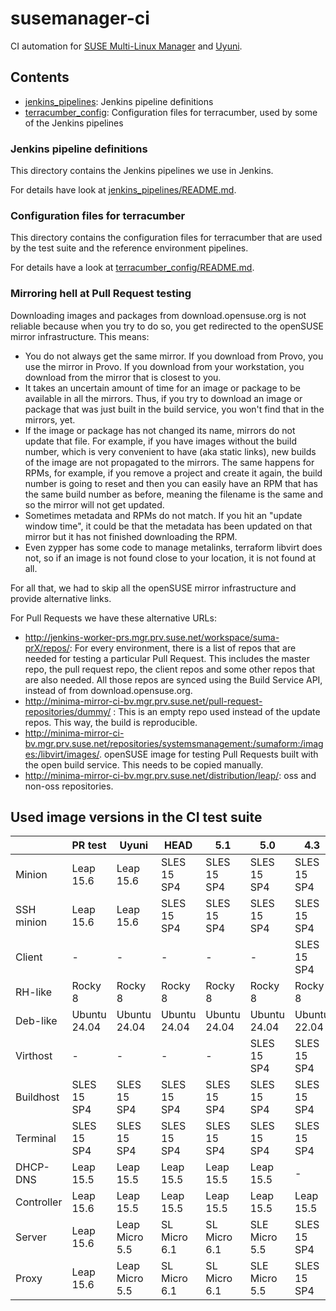 # susemanager-ci

CI automation for [SUSE Multi-Linux Manager](https://www.suse.com/products/multi-linux-manager/) and [Uyuni](https://www.uyuni-project.org/).

## Contents

- [jenkins_pipelines](jenkins_pipelines): Jenkins pipeline definitions
- [terracumber_config](terracumber_config): Configuration files for terracumber, used by some of the Jenkins pipelines

### Jenkins pipeline definitions

This directory contains the Jenkins pipelines we use in Jenkins.

For details have look at [jenkins_pipelines/README.md](jenkins_pipelines/README.md).

### Configuration files for terracumber

This directory contains the configuration files for terracumber that are used by the test suite and the reference
environment pipelines.

For details have a look at [terracumber_config/README.md](terracumber_config/README.md).

### Mirroring hell at Pull Request testing

Downloading images and packages from download.opensuse.org is not reliable because when you try to do so, you get
redirected to the openSUSE mirror infrastructure. This means:

- You do not always get the same mirror. If you download from Provo, you use the mirror in Provo. If you download from
your workstation, you download from the mirror that is closest to you.
- It takes an uncertain amount of time for an image or package to be available in all the mirrors. Thus, if you try to
download an image or package that was just built in the build service, you won't find that in the mirrors, yet.
- If the image or package has not changed its name, mirrors do not update that file. For example, if you have images
without the build number, which is very convenient to have (aka static links), new builds of the image are not
propagated to the mirrors. The same happens for RPMs, for example, if you remove a project and create it again,
the build number is going to reset and then you can easily have an RPM that has the same build number as before,
meaning the filename is the same and so the mirror will not get updated.
- Sometimes metadata and RPMs do not match. If you hit an "update window time", it could be that the metadata has been
updated on that mirror but it has not finished downloading the RPM.
- Even zypper has some code to manage metalinks, terraform libvirt does not, so if an image is not found close to your
location, it is not found at all.

For all that, we had to skip all the openSUSE mirror infrastructure and provide alternative links.

For Pull Requests we have these alternative URLs:

- http://jenkins-worker-prs.mgr.prv.suse.net/workspace/suma-prX/repos/: For every environment, there is a list of repos
that are needed for testing a particular Pull Request. This includes the master repo, the pull request repo, the client
repos and some other repos that are also needed. All those repos are synced using the Build Service API, instead of from
download.opensuse.org.
- http://minima-mirror-ci-bv.mgr.prv.suse.net/pull-request-repositories/dummy/ : This is an empty repo used instead of the update repos. This way,
the build is reproducible.
- http://minima-mirror-ci-bv.mgr.prv.suse.net/repositories/systemsmanagement:/sumaform:/images:/libvirt/images/. openSUSE
image for testing Pull Requests built with the open build service. This needs to be copied manually.
- http://minima-mirror-ci-bv.mgr.prv.suse.net/distribution/leap/: oss and non-oss repositories.

## Used image versions in the CI test suite

|             | PR test       | Uyuni         | HEAD         | 5.1          | 5.0           | 4.3          |
|-------------|---------------|---------------|--------------|--------------|---------------|--------------|
| Minion      | Leap 15.6     | Leap 15.6     | SLES 15 SP4  | SLES 15 SP4  | SLES 15 SP4   | SLES 15 SP4  |
| SSH minion  | Leap 15.6     | Leap 15.6     | SLES 15 SP4  | SLES 15 SP4  | SLES 15 SP4   | SLES 15 SP4  |
| Client      | -             | -             | -            | -            | -             | SLES 15 SP4  |
| RH-like     | Rocky 8       | Rocky 8       | Rocky 8      | Rocky 8      | Rocky 8       | Rocky 8      |
| Deb-like    | Ubuntu 24.04  | Ubuntu 24.04  | Ubuntu 24.04 | Ubuntu 24.04 | Ubuntu 24.04  | Ubuntu 22.04 |
| Virthost    | -             | -             | -            | -            | SLES 15 SP4   | SLES 15 SP4  |
| Buildhost   | SLES 15 SP4   | SLES 15 SP4   | SLES 15 SP4  | SLES 15 SP4  | SLES 15 SP4   | SLES 15 SP4  |
| Terminal    | SLES 15 SP4   | SLES 15 SP4   | SLES 15 SP4  | SLES 15 SP4  | SLES 15 SP4   | SLES 15 SP4  |
| DHCP-DNS    | Leap 15.5     | Leap 15.5     | Leap 15.5    | Leap 15.5    | Leap 15.5     | -            |
| Controller  | Leap 15.6     | Leap 15.5     | Leap 15.5    | Leap 15.5    | Leap 15.5     | Leap 15.5    |
| Server      | Leap 15.6     | Leap Micro 5.5| SL Micro 6.1 | SL Micro 6.1 | SLE Micro 5.5 | SLES 15 SP4  |
| Proxy       | Leap 15.6     | Leap Micro 5.5| SL Micro 6.1 | SL Micro 6.1 | SLE Micro 5.5 | SLES 15 SP4  |
